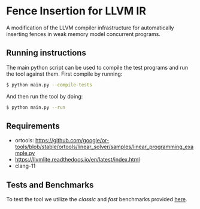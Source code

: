 # Fence Insertion for LLVM IR

A modification of the LLVM compiler infrastructure for automatically inserting fences in weak memory model concurrent programs.

## Running instructions
The main python script can be used to compile the test programs and run the tool against them. First compile by running:
```bash
$ python main.py --compile-tests
```
And then run the tool by doing:
```bash
$ python main.py --run
```


## Requirements 
- ortools: https://github.com/google/or-tools/blob/stable/ortools/linear_solver/samples/linear_programming_example.py
- https://llvmlite.readthedocs.io/en/latest/index.html
- clang-11

## Tests and Benchmarks 
To test the tool we utilize the *classic* and *fast* benchmarks provided [here](http://www.cprover.org/wmm/musketeer/).
